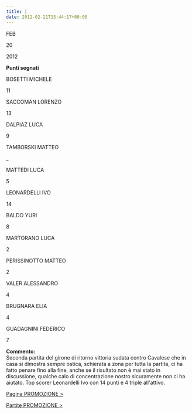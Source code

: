 ```yaml
---
title: |
date: 2012-02-21T15:44:17+00:00
---
```

FEB

20

2012

**Punti segnati**

BOSETTI MICHELE

11

SACCOMAN LORENZO

13

DALPIAZ LUCA

9

TAMBORSKI MATTEO

\_

MATTEDI LUCA

5

LEONARDELLI IVO

14

BALDO YURI

8

MARTORANO LUCA

2

PERISSINOTTO MATTEO

2

VALER ALESSANDRO

4

BRUGNARA ELIA

4

GUADAGNINI FEDERICO

7

**Commento:**  
Seconda partita del girone di ritorno vittoria sudata contro Cavalese che in casa si dimostra sempre ostica, schierata a zona per tutta la partita, ci ha fatto penare fino alla fine, anche se il risultato non è mai stato in discussione, qualche calo di concentrazione nostro sicuramente non ci ha aiutato. Top scorer Leonardelli Ivo con 14 punti e 4 triple all'attivo.

[Pagina PROMOZIONE >](http://www.basketgardolo.it/promozione)

[Partite PROMOZIONE >](http://www.basketgardolo.it/?tag=promozione&cat=11)